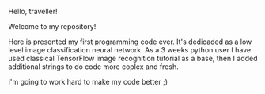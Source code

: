 Hello, traveller!

Welcome to my repository!

Here is presented my first programming code ever. It's dedicaded as a low level image classification neural network. As a 3 weeks python user I have used classical TensorFlow image recognition tutorial as a base, then I added additional strings to do code more coplex and fresh.

I'm going to work hard to make my code better ;)
